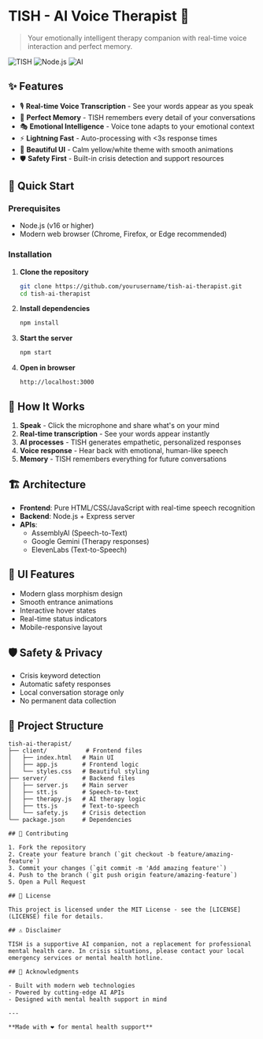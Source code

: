 # TISH - AI Voice Therapist 🌟

> Your emotionally intelligent therapy companion with real-time voice interaction and perfect memory.

![TISH](https://img.shields.io/badge/TISH-AI%20Therapist-F4D03F?style=for-the-badge)
![Node.js](https://img.shields.io/badge/Node.js-Express-339933?style=for-the-badge&logo=node.js)
![AI](https://img.shields.io/badge/AI-Gemini%20API-4285F4?style=for-the-badge)

## ✨ Features

- 🎙️ **Real-time Voice Transcription** - See your words appear as you speak
- 🧠 **Perfect Memory** - TISH remembers every detail of your conversations
- 🎭 **Emotional Intelligence** - Voice tone adapts to your emotional context
- ⚡ **Lightning Fast** - Auto-processing with <3s response times
- 🎨 **Beautiful UI** - Calm yellow/white theme with smooth animations
- 🛡️ **Safety First** - Built-in crisis detection and support resources

## 🚀 Quick Start

### Prerequisites
- Node.js (v16 or higher)
- Modern web browser (Chrome, Firefox, or Edge recommended)

### Installation

1. **Clone the repository**
   ```bash
   git clone https://github.com/yourusername/tish-ai-therapist.git
   cd tish-ai-therapist
   ```

2. **Install dependencies**
   ```bash
   npm install
   ```

3. **Start the server**
   ```bash
   npm start
   ```

4. **Open in browser**
   ```
   http://localhost:3000
   ```

## 🎯 How It Works

1. **Speak** - Click the microphone and share what's on your mind
2. **Real-time transcription** - See your words appear instantly
3. **AI processes** - TISH generates empathetic, personalized responses
4. **Voice response** - Hear back with emotional, human-like speech
5. **Memory** - TISH remembers everything for future conversations

## 🏗️ Architecture

- **Frontend**: Pure HTML/CSS/JavaScript with real-time speech recognition
- **Backend**: Node.js + Express server
- **APIs**: 
  - AssemblyAI (Speech-to-Text)
  - Google Gemini (Therapy responses)
  - ElevenLabs (Text-to-Speech)

## 🎨 UI Features

- Modern glass morphism design
- Smooth entrance animations
- Interactive hover states
- Real-time status indicators
- Mobile-responsive layout

## 🛡️ Safety & Privacy

- Crisis keyword detection
- Automatic safety responses
- Local conversation storage only
- No permanent data collection

## 📁 Project Structure

```
tish-ai-therapist/
├── client/           # Frontend files
│   ├── index.html   # Main UI
│   ├── app.js       # Frontend logic
│   └── styles.css   # Beautiful styling
├── server/          # Backend files
│   ├── server.js    # Main server
│   ├── stt.js       # Speech-to-text
│   ├── therapy.js   # AI therapy logic
│   ├── tts.js       # Text-to-speech
│   └── safety.js    # Crisis detection
└── package.json     # Dependencies

## 🤝 Contributing

1. Fork the repository
2. Create your feature branch (`git checkout -b feature/amazing-feature`)
3. Commit your changes (`git commit -m 'Add amazing feature'`)
4. Push to the branch (`git push origin feature/amazing-feature`)
5. Open a Pull Request

## 📄 License

This project is licensed under the MIT License - see the [LICENSE](LICENSE) file for details.

## ⚠️ Disclaimer

TISH is a supportive AI companion, not a replacement for professional mental health care. In crisis situations, please contact your local emergency services or mental health hotline.

## 🙏 Acknowledgments

- Built with modern web technologies
- Powered by cutting-edge AI APIs
- Designed with mental health support in mind

---

**Made with ❤️ for mental health support**